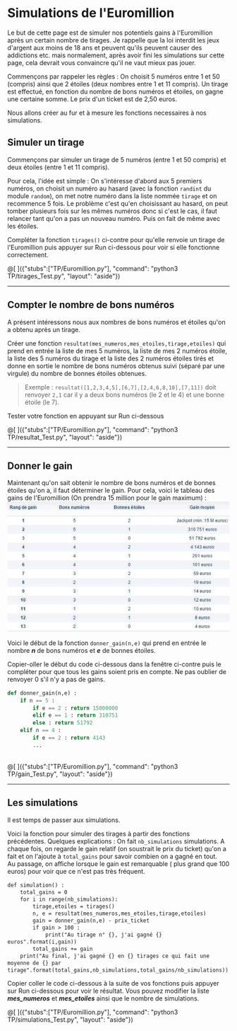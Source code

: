# Simulations de l'Euromillion

Le but de cette page est de simuler nos potentiels gains à l'Euromillion après un certain nombre de tirages. Je rappelle que la loi interdit les jeux d'argent aux moins de 18 ans et peuvent qu'ils peuvent causer des addictions etc. mais normalement, après avoir fini les simulations sur cette page, cela devrait vous convaincre qu'il ne vaut mieux pas jouer.

Commençons par rappeler les règles : On choisit 5 numéros entre 1 et 50 (compris) ainsi que 2 étoiles (deux nombres entre 1 et 11 compris). Un tirage est effectué, en fonction du nombre de bons numéros et étoiles, on gagne une certaine somme. Le prix d'un ticket est de 2,50 euros.

Nous allons créer au fur et à mesure les fonctions necessaires à nos simulations.

## Simuler un tirage

Commençons par simuler un tirage de 5 numéros (entre 1 et 50 compris) et deux étoiles (entre 1 et 11 compris).

Pour cela, l'idée est simple : On s'intéresse d'abord aux 5 premiers numéros, on choisit un numéro au hasard (avec la fonction `randint` du module `random`), on met notre numéro dans la liste nommée `tirage` et on recommence 5 fois. Le problème c'est qu'en choisissant au hasard, on peut tomber plusieurs fois sur les mêmes numéros donc si c'est le cas, il faut relancer tant qu'on a pas un nouveau numéro. Puis on fait de même avec les étoiles.

Compléter la fonction `tirages()` ci-contre pour qu'elle renvoie un tirage de l'Euromillion puis appuyer sur Run ci-dessous pour voir si elle fonctionne correctement.

@[ ]({"stubs":["TP/Euromillion.py"], "command": "python3 TP/tirages_Test.py", "layout": "aside"})

---

## Compter le nombre de bons numéros

A présent intéressons nous aux nombres de bons numéros et étoiles qu'on a obtenu après un tirage.

Créer une fonction `resultat(mes_numeros,mes_etoiles,tirage,etoiles)` qui prend en entrée la liste de mes 5 numéros, la liste de mes 2 numéros étoile, la liste des 5 numéros du tirage et la liste des 2 numéros étoiles tirés et donne en sortie le nombre de bons numéros obtenus suivi (séparé par une virgule) du nombre de bonnes étoiles obtenues.

> Exemple : `resultat([1,2,3,4,5],[6,7],[2,4,6,8,10],[7,11])` doit renvoyer `2,1` car il y a deux bons numéros (le 2 et le 4) et une bonne étoile (le 7).

Tester votre fonction en appuyant sur Run ci-dessous

@[ ]({"stubs":["TP/Euromillion.py"], "command": "python3 TP/resultat_Test.py", "layout": "aside"})

---

## Donner le gain

Maintenant qu'on sait obtenir le nombre de bons numéros et de bonnes étoiles qu'on a, il faut déterminer le gain. Pour cela, voici le tableau des gains de l'Euromillion (On prendra 15 million pour le gain maximum) :
![Grille des gains](Gains-Euromillions-grille.jpg)

Voici le début de la fonction `donner_gain(n,e)` qui prend en entrée le nombre ***n*** de bons numéros et ***e*** de bonnes étoiles.

Copier-oller le début du code ci-dessous dans la fenêtre ci-contre puis le compléter pour que tous les gains soient pris en compte. Ne pas oublier de renvoyer 0 s'il n'y a pas de gains.

``` python
def donner_gain(n,e) :
    if n == 5 :
        if e == 2 : return 15000000
        elif e == 1 : return 310751
        else : return 51792
    elif n == 4 :
        if e == 2 : return 4143
        ...
        
```

@[ ]({"stubs":["TP/Euromillion.py"], "command": "python3 TP/gain_Test.py", "layout": "aside"})

---

## Les simulations

Il est temps de passer aux simulations. 

Voici la fonction pour simuler des tirages à partir des fonctions précédentes. Quelques explications :
On fait `nb_simulations` simulations. A chaque fois, on regarde le gain relatif (on soustrait le prix du ticket) qu'on a fait et on l'ajoute à `total_gains` pour savoir combien on a gagné en tout.  
Au passage, on affiche lorsque le gain est remarquable ( plus grand que 100 euros) pour voir que ce n'est pas très fréquent.

```
def simulation() :
    total_gains = 0
    for i in range(nb_simulations):
        tirage,etoiles = tirages()
        n, e = resultat(mes_numeros,mes_etoiles,tirage,etoiles)
        gain = donner_gain(n,e) - prix_ticket
        if gain > 100 :
            print("Au tirage n° {}, j'ai gagné {} euros".format(i,gain))
        total_gains += gain
    print("Au final, j'ai gagné {} en {} tirages ce qui fait une moyenne de {} par tirage".format(total_gains,nb_simulations,total_gains/nb_simulations))
```
    
Copier coller le code ci-dessous à la suite de vos fonctions puis appuyer sur Run ci-dessous pour voir le résultat. Vous pouvez modifier la liste ***mes_numeros*** et ***mes_etoiles*** ainsi que le nombre de simulations.

@[ ]({"stubs":["TP/Euromillion.py"], "command": "python3 TP/simulations_Test.py", "layout": "aside"})
